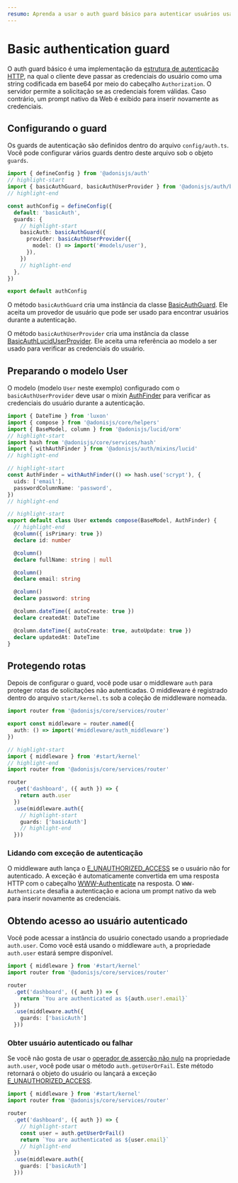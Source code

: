 ```yaml
---
resumo: Aprenda a usar o auth guard básico para autenticar usuários usando a estrutura de autenticação HTTP.
---
```


# Basic authentication guard

O auth guard básico é uma implementação da [estrutura de autenticação HTTP](https://developer.mozilla.org/en-US/docs/Web/HTTP/Authentication), na qual o cliente deve passar as credenciais do usuário como uma string codificada em base64 por meio do cabeçalho `Authorization`. O servidor permite a solicitação se as credenciais forem válidas. Caso contrário, um prompt nativo da Web é exibido para inserir novamente as credenciais.

## Configurando o guard
Os guards de autenticação são definidos dentro do arquivo `config/auth.ts`. Você pode configurar vários guards dentro deste arquivo sob o objeto `guards`.

```ts
import { defineConfig } from '@adonisjs/auth'
// highlight-start
import { basicAuthGuard, basicAuthUserProvider } from '@adonisjs/auth/basic_auth'
// highlight-end

const authConfig = defineConfig({
  default: 'basicAuth',
  guards: {
    // highlight-start
    basicAuth: basicAuthGuard({
      provider: basicAuthUserProvider({
        model: () => import('#models/user'),
      }),
    })
    // highlight-end
  },
})

export default authConfig
```

O método `basicAuthGuard` cria uma instância da classe [BasicAuthGuard](https://github.com/adonisjs/auth/blob/main/modules/basic_auth_guard/guard.ts). Ele aceita um provedor de usuário que pode ser usado para encontrar usuários durante a autenticação.

O método `basicAuthUserProvider` cria uma instância da classe [BasicAuthLucidUserProvider](https://github.com/adonisjs/auth/blob/main/modules/basic_auth_guard/user_providers/lucid.ts). Ele aceita uma referência ao modelo a ser usado para verificar as credenciais do usuário.

## Preparando o modelo User
O modelo (modelo `User` neste exemplo) configurado com o `basicAuthUserProvider` deve usar o mixin [AuthFinder](./verifying_user_credentials.md#using-the-auth-finder-mixin) para verificar as credenciais do usuário durante a autenticação.

```ts
import { DateTime } from 'luxon'
import { compose } from '@adonisjs/core/helpers'
import { BaseModel, column } from '@adonisjs/lucid/orm'
// highlight-start
import hash from '@adonisjs/core/services/hash'
import { withAuthFinder } from '@adonisjs/auth/mixins/lucid'
// highlight-end

// highlight-start
const AuthFinder = withAuthFinder(() => hash.use('scrypt'), {
  uids: ['email'],
  passwordColumnName: 'password',
})
// highlight-end

// highlight-start
export default class User extends compose(BaseModel, AuthFinder) {
  // highlight-end
  @column({ isPrimary: true })
  declare id: number

  @column()
  declare fullName: string | null

  @column()
  declare email: string

  @column()
  declare password: string

  @column.dateTime({ autoCreate: true })
  declare createdAt: DateTime

  @column.dateTime({ autoCreate: true, autoUpdate: true })
  declare updatedAt: DateTime
}
```

## Protegendo rotas
Depois de configurar o guard, você pode usar o middleware `auth` para proteger rotas de solicitações não autenticadas. O middleware é registrado dentro do arquivo `start/kernel.ts` sob a coleção de middleware nomeada.

```ts
import router from '@adonisjs/core/services/router'

export const middleware = router.named({
  auth: () => import('#middleware/auth_middleware')
})
```

```ts
// highlight-start
import { middleware } from '#start/kernel'
// highlight-end
import router from '@adonisjs/core/services/router'

router
  .get('dashboard', ({ auth }) => {
    return auth.user
  })
  .use(middleware.auth({
    // highlight-start
    guards: ['basicAuth']
    // highlight-end
  }))
```

### Lidando com exceção de autenticação

O middleware auth lança o [E_UNAUTHORIZED_ACCESS](https://github.com/adonisjs/auth/blob/main/src/errors.ts#L21) se o usuário não for autenticado. A exceção é automaticamente convertida em uma resposta HTTP com o cabeçalho [WWW-Authenticate](https://developer.mozilla.org/en-US/docs/Web/HTTP/Headers/WWW-Authenticate) na resposta. O `WWW-Authenticate` desafia a autenticação e aciona um prompt nativo da web para inserir novamente as credenciais.

## Obtendo acesso ao usuário autenticado
Você pode acessar a instância do usuário conectado usando a propriedade `auth.user`. Como você está usando o middleware `auth`, a propriedade `auth.user` estará sempre disponível.

```ts
import { middleware } from '#start/kernel'
import router from '@adonisjs/core/services/router'

router
  .get('dashboard', ({ auth }) => {
    return `You are authenticated as ${auth.user!.email}`
  })
  .use(middleware.auth({
    guards: ['basicAuth']
  }))
```

### Obter usuário autenticado ou falhar
Se você não gosta de usar o [operador de asserção não nulo](https://www.typescriptlang.org/docs/handbook/2/everyday-types.html#non-null-assertion-operator-postfix-) na propriedade `auth.user`, você pode usar o método `auth.getUserOrFail`. Este método retornará o objeto do usuário ou lançará a exceção [E_UNAUTHORIZED_ACCESS](../references/exceptions.md#e_unauthorized_access).

```ts
import { middleware } from '#start/kernel'
import router from '@adonisjs/core/services/router'

router
  .get('dashboard', ({ auth }) => {
    // highlight-start
    const user = auth.getUserOrFail()
    return `You are authenticated as ${user.email}`
    // highlight-end
  })
  .use(middleware.auth({
    guards: ['basicAuth']
  }))
```
